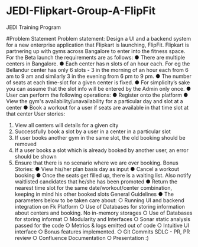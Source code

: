 # JEDI-Flipkart-Group-A-FlipFit
JEDI Training Program

#Problem Statement
Problem statement:
Design a UI and a backend system for a new enterprise application that Flipkart is launching, FlipFit.
Flipkart is partnering up with gyms across Bangalore to enter into the fitness space. For the Beta launch
the requirements are as follows:
● There are multiple centers in Bangalore.
● Each center has n slots of an hour each. For eg the Bellandur center has only 6 slots - 3 in the
morning of an hour each from 6 am to 9 am and similarly 3 in the evening from 6 pm to 9 pm.
● The number of seats at each time-slot for a given center is fixed.
● For simplicity’s sake you can assume that the slot info will be entered by the Admin only once.
● User can perform the following operations:
● Register onto the platform
● View the gym's availability/unavailability for a particular day and slot at a center
● Book a workout for a user if seats are available in that time slot at that center
User stories:
1. View all centers will details for a given city
2. Successfully book a slot by a user in a center in a particular slot
3. If user books another gym in the same slot, the old booking should be removed
4. If a user books a slot which is already booked by another user, an error should be shown
5. Ensure that there is no scenario where we are over booking.
Bonus Stories:
● View his/her plan basis day as input
● Cancel a workout booking
● Once the seats get filled up, there is a waiting list. Also notify waitlisted candidates that he/she
has been promoted
● Return the nearest time slot for the same date/workout/center combination, keeping in mind his
other booked slots
General Guidelines
● The parameters below to be taken care about:
○ Running UI and backend integration on Fk Platform
○ Use of Databases for storing information about centers and booking. No
in-memory storages
○ Use of Databases for storing informat
○ Modularity and Interfaces
○ Sonar static analysis passed for the code
○ Metrics & logs emitted out of code
○ Intuitive UI interface
○ Bonus features implemented.
○ Git Commits SDLC - PR, PR review
○ Confluence Documentation
○ Presentation :)
